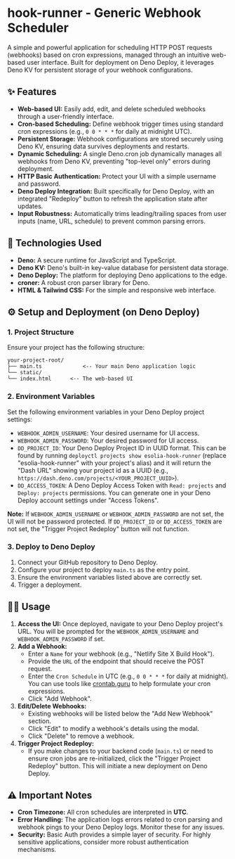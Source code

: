 # hook-runner - Generic Webhook Scheduler

A simple and powerful application for scheduling HTTP POST requests (webhooks) based on cron expressions, managed through an intuitive web-based user interface. Built for deployment on Deno Deploy, it leverages Deno KV for persistent storage of your webhook configurations.

## ✨ Features

* **Web-based UI:** Easily add, edit, and delete scheduled webhooks through a user-friendly interface.
* **Cron-based Scheduling:** Define webhook trigger times using standard cron expressions (e.g., `0 0 * * *` for daily at midnight UTC).
* **Persistent Storage:** Webhook configurations are stored securely using Deno KV, ensuring data survives deployments and restarts.
* **Dynamic Scheduling:** A single Deno.cron job dynamically manages all webhooks from Deno KV, preventing "top-level only" errors during deployment.
* **HTTP Basic Authentication:** Protect your UI with a simple username and password.
* **Deno Deploy Integration:** Built specifically for Deno Deploy, with an integrated "Redeploy" button to refresh the application state after updates.
* **Input Robustness:** Automatically trims leading/trailing spaces from user inputs (name, URL, schedule) to prevent common parsing errors.

## 🚀 Technologies Used

* **Deno:** A secure runtime for JavaScript and TypeScript.
* **Deno KV:** Deno's built-in key-value database for persistent data storage.
* **Deno Deploy:** The platform for deploying Deno applications to the edge.
* **croner:** A robust cron parser library for Deno.
* **HTML & Tailwind CSS:** For the simple and responsive web interface.

## ⚙️ Setup and Deployment (on Deno Deploy)

### 1. Project Structure

Ensure your project has the following structure:

```
your-project-root/
├── main.ts             <-- Your main Deno application logic
└── static/
└── index.html      <-- The web-based UI
```

### 2. Environment Variables

Set the following environment variables in your Deno Deploy project settings:

* `WEBHOOK_ADMIN_USERNAME`: Your desired username for UI access.
* `WEBHOOK_ADMIN_PASSWORD`: Your desired password for UI access.
* `DD_PROJECT_ID`: Your Deno Deploy Project ID in UUID format. This can be found by running `deployctl projects show esolia-hook-runner` (replace "esolia-hook-runner" with your project's alias) and it will return the "Dash URL" showing your project id as a UUID (e.g., `https://dash.deno.com/projects/<YOUR_PROJECT_UUID>`).
* `DD_ACCESS_TOKEN`: A Deno Deploy Access Token with `Read: projects` and `Deploy: projects` permissions. You can generate one in your Deno Deploy account settings under "Access Tokens".

**Note:** If `WEBHOOK_ADMIN_USERNAME` or `WEBHOOK_ADMIN_PASSWORD` are not set, the UI will not be password protected. If `DD_PROJECT_ID` or `DD_ACCESS_TOKEN` are not set, the "Trigger Project Redeploy" button will not function.

### 3. Deploy to Deno Deploy

1.  Connect your GitHub repository to Deno Deploy.
2.  Configure your project to deploy `main.ts` as the entry point.
3.  Ensure the environment variables listed above are correctly set.
4.  Trigger a deployment.

## 👨‍💻 Usage

1.  **Access the UI:** Once deployed, navigate to your Deno Deploy project's URL. You will be prompted for the `WEBHOOK_ADMIN_USERNAME` and `WEBHOOK_ADMIN_PASSWORD` if set.
2.  **Add a Webhook:**
    * Enter a `Name` for your webhook (e.g., "Netlify Site X Build Hook").
    * Provide the `URL` of the endpoint that should receive the POST request.
    * Enter the `Cron Schedule` in UTC (e.g., `0 0 * * *` for daily at midnight). You can use tools like [crontab.guru](https://crontab.guru/) to help formulate your cron expressions.
    * Click "Add Webhook".
3.  **Edit/Delete Webhooks:**
    * Existing webhooks will be listed below the "Add New Webhook" section.
    * Click "Edit" to modify a webhook's details using the modal.
    * Click "Delete" to remove a webhook.
4.  **Trigger Project Redeploy:**
    * If you make changes to your backend code (`main.ts`) or need to ensure cron jobs are re-initialized, click the "Trigger Project Redeploy" button. This will initiate a new deployment on Deno Deploy.

## ⚠️ Important Notes

* **Cron Timezone:** All cron schedules are interpreted in **UTC**.
* **Error Handling:** The application logs errors related to cron parsing and webhook pings to your Deno Deploy logs. Monitor these for any issues.
* **Security:** Basic Auth provides a simple layer of security. For highly sensitive applications, consider more robust authentication mechanisms.

